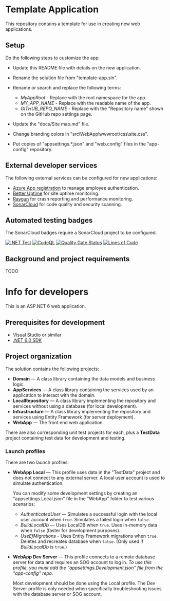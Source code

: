 # Template Application

This repository contains a template for use in creating new web applications.

## Setup

Do the following steps to customize the app:

* Update this README file with details on the new application.

* Rename the solution file from "template-app.sln".

* Rename or search and replace the following terms:

    - *MyAppRoot* - Replace with the root namespace for the app.
    - *MY_APP_NAME* - Replace with the readable name of the app.
    - *GITHUB_REPO_NAME* - Replace with the "Repository name" shown on the GitHub repo settings page.

* Update the "docs/Site map.md" file.

* Change branding colors in "src\WebApp\wwwroot\css\site.css".

* Put copies of "appsettings.*.json" and "web.config" files in the "app-config" repository.


## External developer services

The following external services can be configured for new applications:

* [Azure App registration](https://portal.azure.com/#view/Microsoft_AAD_RegisteredApps/ApplicationsListBlade) to manage employee authentication.
* [Better Uptime](https://betterstack.com/better-uptime) for site uptime monitoring.
* [Raygun](https://app.raygun.com/) for crash reporting and performance monitoring.
* [SonarCloud](https://sonarcloud.io/projects) for code quality and security scanning.


## Automated testing badges

The SonarCloud badges require a SonarCloud project to be configured.

[![.NET Test](https://github.com/gaepdit/GITHUB_REPO_NAME/actions/workflows/dotnet.yml/badge.svg)](https://github.com/gaepdit/GITHUB_REPO_NAME/actions/workflows/dotnet.yml)
[![CodeQL](https://github.com/gaepdit/GITHUB_REPO_NAME/actions/workflows/codeql-analysis.yml/badge.svg)](https://github.com/gaepdit/GITHUB_REPO_NAME/actions/workflows/codeql-analysis.yml)
[![Quality Gate Status](https://sonarcloud.io/api/project_badges/measure?project=gaepdit_GITHUB_REPO_NAME&metric=alert_status)](https://sonarcloud.io/summary/new_code?id=gaepdit_GITHUB_REPO_NAME)
[![Lines of Code](https://sonarcloud.io/api/project_badges/measure?project=gaepdit_GITHUB_REPO_NAME&metric=ncloc)](https://sonarcloud.io/summary/new_code?id=gaepdit_GITHUB_REPO_NAME)


## Background and project requirements

TODO


# Info for developers

This is an ASP.NET 6 web application.


## Prerequisites for development

+ [Visual Studio](https://www.visualstudio.com/vs/) or similar
+ [.NET 6.0 SDK](https://dotnet.microsoft.com/download)


## Project organization

The solution contains the following projects:

* **Domain** — A class library containing the data models and business logic.
* **AppServices** — A class library containing the services used by an application to interact with the domain.
* **LocalRepository** — A class library implementing the repository and services without using a database (for local development).
* **Infrastructure** — A class library implementing the repository and services using Entity Framework (for server deployment).
* **WebApp** — The front end web application.

There are also corresponding unit test projects for each, plus a **TestData** project containing test data for development and testing.


### Launch profiles

There are two launch profiles:

* **WebApp Local** — This profile uses data in the "TestData" project and does not connect to any external server. A local user account is used to simulate authentication.

    You can modify some development settings by creating an "appsettings.Local.json" file in the "WebApp" folder to test various scenarios:

    - *AuthenticatedUser* — Simulates a successful login with the local user account when `true`. Simulates a failed login when `false`.
    - *BuildLocalDb* — Uses LocalDB when `true`. Uses in-memory data when `false` (faster for development purposes).
    - *UseEfMigrations* - Uses Entity Framework migrations when `true`. Deletes and recreates database when `false`. (Only used if *BuildLocalDb* is `true`.)

* **WebApp Dev Server** — This profile connects to a remote database server for data and requires an SOG account to log in. *To use this profile, you must add the "appsettings.Development.json" file from the "app-config" repo.*

    Most development should be done using the Local profile. The Dev Server profile is only needed when specifically troubleshooting issues with the database server or SOG account.
